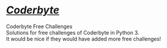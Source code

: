 # [_Coderbyte_](https://www.coderbyte.com/)
Coderbyte Free Challenges   
Solutions for free challenges of Coderbyte in Python 3.   
It would be nice if they would have added more free challenges!   

